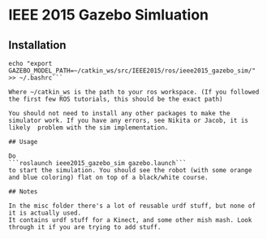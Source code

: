 # IEEE 2015 Gazebo Simluation

## Installation

```sudo apt-get install ros-indigo-gazebo-ros-pkgs
echo "export GAZEBO_MODEL_PATH=~/catkin_ws/src/IEEE2015/ros/ieee2015_gazebo_sim/" >> ~/.bashrc```

Where ~/catkin_ws is the path to your ros workspace. (If you followed the first few ROS tutorials, this should be the exact path)

You should not need to install any other packages to make the simulator work. If you have any errors, see Nikita or Jacob, it is likely  problem with the sim implementation.

## Usage

Do 
```roslaunch ieee2015_gazebo_sim gazebo.launch```
to start the simulation. You should see the robot (with some orange and blue coloring) flat on top of a black/white course.

## Notes

In the misc folder there's a lot of reusable urdf stuff, but none of it is actually used. 
It contains urdf stuff for a Kinect, and some other mish mash. Look through it if you are trying to add stuff.